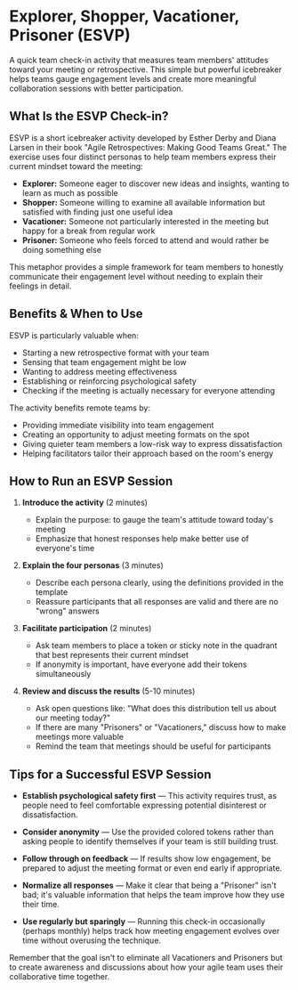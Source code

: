 # Explorer, Shopper, Vacationer, Prisoner (ESVP)

A quick team check-in activity that measures team members' attitudes toward your meeting or retrospective. This simple but powerful icebreaker helps teams gauge engagement levels and create more meaningful collaboration sessions with better participation.

## What Is the ESVP Check-in?

ESVP is a short icebreaker activity developed by Esther Derby and Diana Larsen in their book "Agile Retrospectives: Making Good Teams Great." The exercise uses four distinct personas to help team members express their current mindset toward the meeting:

- **Explorer:** Someone eager to discover new ideas and insights, wanting to learn as much as possible
- **Shopper:** Someone willing to examine all available information but satisfied with finding just one useful idea
- **Vacationer:** Someone not particularly interested in the meeting but happy for a break from regular work
- **Prisoner:** Someone who feels forced to attend and would rather be doing something else

This metaphor provides a simple framework for team members to honestly communicate their engagement level without needing to explain their feelings in detail.

## Benefits & When to Use

ESVP is particularly valuable when:

- Starting a new retrospective format with your team
- Sensing that team engagement might be low
- Wanting to address meeting effectiveness
- Establishing or reinforcing psychological safety
- Checking if the meeting is actually necessary for everyone attending

The activity benefits remote teams by:
- Providing immediate visibility into team engagement
- Creating an opportunity to adjust meeting formats on the spot
- Giving quieter team members a low-risk way to express dissatisfaction
- Helping facilitators tailor their approach based on the room's energy

## How to Run an ESVP Session

1. **Introduce the activity** (2 minutes)
   - Explain the purpose: to gauge the team's attitude toward today's meeting
   - Emphasize that honest responses help make better use of everyone's time

2. **Explain the four personas** (3 minutes)
   - Describe each persona clearly, using the definitions provided in the template
   - Reassure participants that all responses are valid and there are no "wrong" answers

3. **Facilitate participation** (2 minutes)
   - Ask team members to place a token or sticky note in the quadrant that best represents their current mindset
   - If anonymity is important, have everyone add their tokens simultaneously

4. **Review and discuss the results** (5-10 minutes)
   - Ask open questions like: "What does this distribution tell us about our meeting today?"
   - If there are many "Prisoners" or "Vacationers," discuss how to make meetings more valuable
   - Remind the team that meetings should be useful for participants

## Tips for a Successful ESVP Session

- **Establish psychological safety first** — This activity requires trust, as people need to feel comfortable expressing potential disinterest or dissatisfaction.

- **Consider anonymity** — Use the provided colored tokens rather than asking people to identify themselves if your team is still building trust.

- **Follow through on feedback** — If results show low engagement, be prepared to adjust the meeting format or even end early if appropriate.

- **Normalize all responses** — Make it clear that being a "Prisoner" isn't bad; it's valuable information that helps the team improve how they use their time.

- **Use regularly but sparingly** — Running this check-in occasionally (perhaps monthly) helps track how meeting engagement evolves over time without overusing the technique.

Remember that the goal isn't to eliminate all Vacationers and Prisoners but to create awareness and discussions about how your agile team uses their collaborative time together.